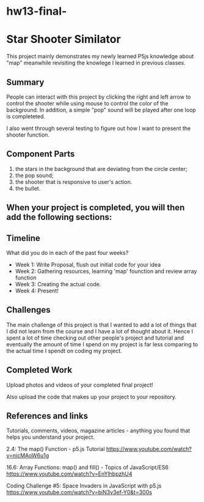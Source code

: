# hw13-final-

# Star Shooter Similator

This project mainly demonstrates my newly learned P5js knowledge about "map" meanwhile revisiting the knowlege I learned in previous classes.

## Summary

People can interact with this project by clicking the right and left arrow to control the shooter while using mouse to control the color of the background. In addition, a simple "pop" sound will be played after one loop is completeted. 

I also went through several testing to figure out how I want to present the shooter function.

## Component Parts

1. the stars in the background that are deviating from the circle center;
2. the pop sound;
3. the shooter that is responsive to user's action.
4. the bullet.

## When your project is completed, you will then add the following sections:

## Timeline

What did you do in each of the past four weeks?

- Week 1: Write Proposal, flush out initial code for your idea
- Week 2: Gathering resources, learning 'map' founction and review array function
- Week 3: Creating the actual code.
- Week 4: Present!
 
## Challenges

The main challenge of this project is that I wanted to add a lot of things that I did not learn from the course and I have a lot of thought about it. Hence I spent a lot of time checking out other people's project and tutorial and eventually the amount of time I spend on my project is far less comparing to the actual time I spendt on coding my project.

## Completed Work

Upload photos and videos of your completed final project!

Also upload the code that makes up your project to your repository.

## References and links

Tutorials, comments, videos, magazine articles - anything you found that helps you understand your project.

2.4: The map() Function - p5.js Tutorial
https://www.youtube.com/watch?v=nicMAoW6u1g

16.6: Array Functions: map() and fill() - Topics of JavaScript/ES6
https://www.youtube.com/watch?v=EnYlhbpzhU4

Coding Challenge #5: Space Invaders in JavaScript with p5.js
https://www.youtube.com/watch?v=biN3v3ef-Y0&t=300s

